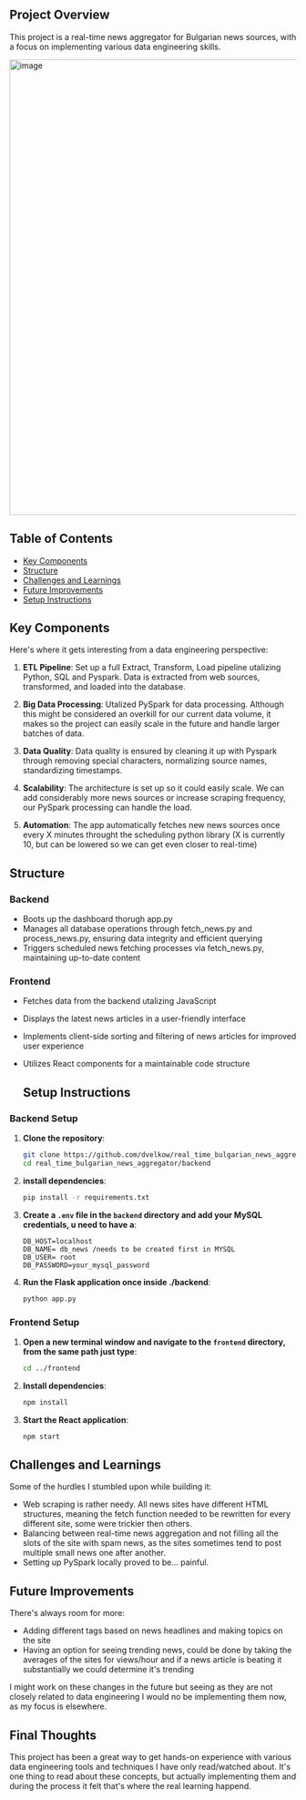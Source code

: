 ## Project Overview

This project is a real-time news aggregator for Bulgarian news sources, with a focus on implementing various data engineering skills.

<img src="https://github.com/dvelkow/real_time_bulgarian_news_aggregator/assets/71397644/5a858c6e-4688-4ee8-a086-0b36ee0b6b94" alt="image" width="800"/>

 
## Table of Contents
- [Key Components](#Key-Components)
- [Structure](#Structure)
- [Challenges and Learnings](#Challenges-and-Learnings)
- [Future Improvements](#Future-Improvements)
- [Setup Instructions](#Setup-Instructions)

## Key Components

Here's where it gets interesting from a data engineering perspective:

1. **ETL Pipeline**: Set up a full Extract, Transform, Load pipeline utalizing Python, SQL and Pyspark. Data is extracted from web sources, transformed, and loaded into the database.

2. **Big Data Processing**: Utalized PySpark for data processing. Although this might be considered an overkill for our current data volume, it makes so the project can easily scale in the future and handle larger batches of data.

3. **Data Quality**: Data quality is ensured by cleaning it up with Pyspark through removing special characters, normalizing source names, standardizing timestamps.

4. **Scalability**: The architecture is set up so it could easily scale. We can add considerably more news sources or increase scraping frequency, our PySpark processing can handle the load.

5. **Automation**: The app automatically fetches new news sources once every X minutes throught the scheduling python library (X is currently 10, but can be lowered so we can get even closer to real-time)

## Structure

### Backend
- Boots up the dashboard thorugh app.py
- Manages all database operations through fetch_news.py and process_news.py, ensuring data integrity and efficient querying
- Triggers scheduled news fetching processes via fetch_news.py, maintaining up-to-date content
  
### Frontend 
- Fetches data from the backend utalizing JavaScript 
- Displays the latest news articles in a user-friendly interface
- Implements client-side sorting and filtering of news articles for improved user experience
- Utilizes React components for a maintainable code structure

  ## Setup Instructions

### Backend Setup

1. **Clone the repository**:

    ```sh
    git clone https://github.com/dvelkow/real_time_bulgarian_news_aggregator.git
    cd real_time_bulgarian_news_aggregator/backend
    ```

2. **install dependencies**:

    ```sh
    pip install -r requirements.txt
    ```

3. **Create a `.env` file in the `backend` directory and add your MySQL credentials, u need to have a**:

    ```env
    DB_HOST=localhost
    DB_NAME= db_news /needs to be created first in MYSQL 
    DB_USER= root
    DB_PASSWORD=your_mysql_password
    ```

4. **Run the Flask application once inside ./backend**:

    ```sh
    python app.py
    ```

### Frontend Setup

1. **Open a new terminal window and navigate to the `frontend` directory, from the same path just type**:

    ```sh
    cd ../frontend
    ```

2. **Install dependencies**:

    ```sh
    npm install
    ```

3. **Start the React application**:

    ```sh
    npm start
    ```

## Challenges and Learnings

Some of the hurdles I stumbled upon while building it:

- Web scraping is rather needy. All news sites have different HTML structures, meaning the fetch function needed to be rewritten for every different site, some were trickier then others. 
- Balancing between real-time news aggregation and not filling all the slots of the site with spam news, as the sites sometimes tend to post multiple small news one after another.
- Setting up PySpark locally proved to be... painful.


## Future Improvements

There's always room for more:

- Adding different tags based on news headlines and making topics on the site
- Having an option for seeing trending news, could be done by taking the averages of the sites for views/hour and if a news article is beating it substantially we could determine it's trending

I might work on these changes in the future but seeing as they are not closely related to data engineering I would no be implementing them now, as my focus is elsewhere. 

## Final Thoughts

This project has been a great way to get hands-on experience with various data engineering tools and techniques I have only read/watched about. It's one thing to read about these concepts, but actually implementing them and during the process it felt that's where the real learning happend.
